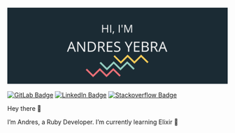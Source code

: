![Andres's GitHub Banner](./img/andresyebra_bg.png)


[![GitLab Badge](https://img.shields.io/badge/GitLab-Profile-informational?style=flat&logo=Gitlab&color=e24329)](https://gitlab.com/andresyebra)
[![LinkedIn Badge](https://img.shields.io/badge/LinkedIn-Profile-informational?style=flat&logo=linkedin&logoColor=white&color=0D76A8)](https://www.linkedin.com/in/andresyebrac)
[![Stackoverflow Badge](https://img.shields.io/badge/Stackoverlow-Profile-informational?style=flat&logo=stackoverflow&color=f48225)](https://stackoverflow.com/users/19544242/andres-yebra-cervantes)

Hey there 👋

I’m Andres, a Ruby Developer. I’m currently learning Elixir 🚀

<!--
**andresyebra/andresyebra** is a ✨ _special_ ✨ repository because its `README.md` (this file) appears on your GitHub profile.

Here are some ideas to get you started:

- 🔭 I’m currently working on ...
- 🌱 I’m currently learning ...
- 👯 I’m looking to collaborate on ...
- 🤔 I’m looking for help with ...
- 💬 Ask me about ...
- 📫 How to reach me: ...
- 😄 Pronouns: ...
- ⚡ Fun fact: ...
-->
